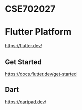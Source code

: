 # CSE702027

# Flutter Platform

https://flutter.dev/

## Get Started

https://docs.flutter.dev/get-started


## Dart

https://dartpad.dev/
